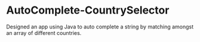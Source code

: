 # AutoComplete-CountrySelector
Designed an app using Java to auto complete a string by matching amongst an array of different countries.
